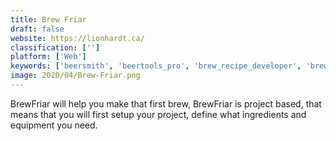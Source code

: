 ```yaml
---
title: Brew Friar
draft: false 
website: https://lionhardt.ca/
classification: ['']
platform: ['Web']
keywords: ['beersmith', 'beertools_pro', 'brew_recipe_developer', 'brewfather', 'cyberbrau', 'mibrew', 'macbarley', 'promash', 'strangebrew_java', 'the_brew_list', 'brewcalc', 'brewsta']
image: 2020/04/Brew-Friar.png
---
```

BrewFriar will help you make that first brew, BrewFriar is project based, that means that you will first setup your project, define what ingredients and equipment you need.
